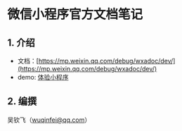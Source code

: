 # 微信小程序官方文档笔记

## 1. 介绍

 * 文档：[https://mp.weixin.qq.com/debug/wxadoc/dev/](https://mp.weixin.qq.com/debug/wxadoc/dev/)
 * demo: [体验小程序](https://mp.weixin.qq.com/debug/wxadoc/dev/demo/demo.zip)


## 2. 编撰

 吴钦飞（wuqinfei@qq.com）
